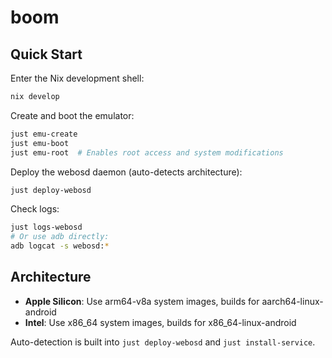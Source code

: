 # boom

## Quick Start

Enter the Nix development shell:
```bash
nix develop
```

Create and boot the emulator:
```bash
just emu-create
just emu-boot
just emu-root  # Enables root access and system modifications
```

Deploy the webosd daemon (auto-detects architecture):
```bash
just deploy-webosd
```

Check logs:
```bash
just logs-webosd
# Or use adb directly:
adb logcat -s webosd:*
```

## Architecture

- **Apple Silicon**: Use arm64-v8a system images, builds for aarch64-linux-android
- **Intel**: Use x86_64 system images, builds for x86_64-linux-android

Auto-detection is built into `just deploy-webosd` and `just install-service`.
